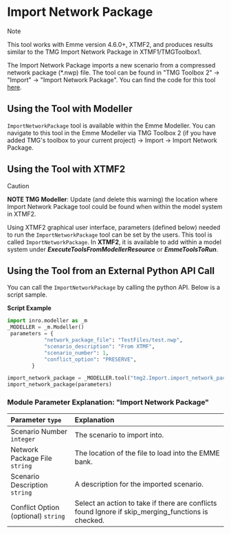 # **Import Network Package**

> [!NOTE]
> This tool works with Emme version 4.6.0+, XTMF2, and produces results similar to the TMG Import Network Package in XTMF1/TMGToolbox1.

The Import Network Package imports a new scenario from a compressed network package (\*.nwp) file. The tool can be found in "TMG Toolbox 2" -> "Import" -> "Import Network Package". You can find the code for this tool [here](https://github.com/TravelModellingGroup/TMG.EMME/blob/master/TMG.EMME/TMGToolbox2/src/Import/import_network_package.py).

## **Using the Tool with Modeller**

`ImportNetworkPackage` tool is available within the Emme Modeller. You can navigate to this tool in the Emme Modeller via TMG Toolbox 2 (if you have added TMG's toolbox to your current project) -> Import -> Import Network Package.

## **Using the Tool with XTMF2**

> [!CAUTION] 
> **NOTE TMG Modeller**: Update (and delete this warning) the location where Import
Network Package tool could be found when within the model system in XTMF2.

Using XTMF2 graphical user interface, parameters (defined below) needed to run the `ImportNetworkPackage` tool can be set by the users. This tool is called `ImportNetworkPackage`. In **XTMF2**, it is available to add within a model system under **_ExecuteToolsFromModellerResource_** or **_EmmeToolsToRun_**.

## **Using the Tool from an External Python API Call**

You can call the `ImportNetworkPackage` by calling the python API. Below is a script sample.

**Script Example**

```python
import inro.modeller as _m
_MODELLER = _m.Modeller()
 parameters = {
            "network_package_file": "TestFiles/test.nwp",
            "scenario_description": "From XTMF",
            "scenario_number": 1,
            "conflict_option": "PRESERVE",
        }

import_network_package = _MODELLER.tool("tmg2.Import.import_network_package")
import_network_package(parameters)
```

### Module Parameter Explanation: "Import Network Package"

| Parameter `type`                    | Explanation                                                                                         |
| :---------------------------------- | :-------------------------------------------------------------------------------------------------- |
| Scenario Number `integer`           | The scenario to import into.                                                                        |
| Network Package File `string`       | The location of the file to load into the EMME bank.                                                |
| Scenario Description `string`       | A description for the imported scenario.                                                            |
| Conflict Option (optional) `string` | Select an action to take if there are conflicts found Ignore if skip_merging_functions is checked. |
